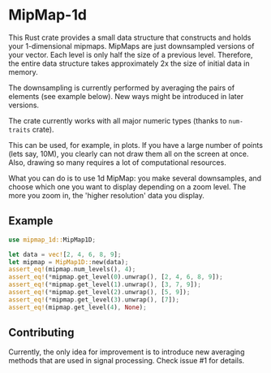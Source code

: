 # MipMap-1d

This Rust crate provides a small data structure that constructs and holds your 1-dimensional mipmaps.
MipMaps are just downsampled versions of your vector.
Each level is only half the size of a previous level.
Therefore, the entire data structure takes approximately 2x the size of initial data in memory.

The downsampling is currently performed by averaging the pairs of elements (see example below).
New ways might be introduced in later versions.

The crate currently works with all major numeric types (thanks to `num-traits` crate).

This can be used, for example, in plots.
If you have a large number of points (lets say, 10M), you clearly can not draw them all on the screen at once.
Also, drawing so many requires a lot of computational resources.

What you can do is to use 1d MipMap: you make several downsamples, and choose which one you want to display depending on a zoom level.
The more you zoom in, the 'higher resolution' data you display.

## Example

```rust
use mipmap_1d::MipMap1D;

let data = vec![2, 4, 6, 8, 9];
let mipmap = MipMap1D::new(data);
assert_eq!(mipmap.num_levels(), 4);
assert_eq!(*mipmap.get_level(0).unwrap(), [2, 4, 6, 8, 9]);
assert_eq!(*mipmap.get_level(1).unwrap(), [3, 7, 9]);
assert_eq!(*mipmap.get_level(2).unwrap(), [5, 9]);
assert_eq!(*mipmap.get_level(3).unwrap(), [7]);
assert_eq!(mipmap.get_level(4), None);
```

## Contributing

Currently, the only idea for improvement is to introduce new averaging methods that are used in signal processing.
Check issue #1 for details.
